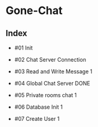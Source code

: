 # Gone-Chat

## Index

- #01 Init

- #02 Chat Server Connection

- #03 Read and Write Message 1

- #04 Global Chat Server DONE

- #05 Private rooms chat 1

- #06 Database Init 1

- #07 Create User 1
